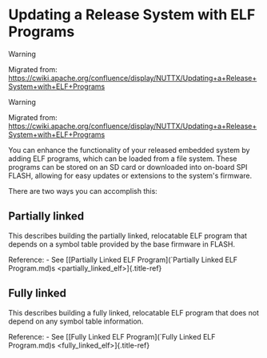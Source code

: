 Updating a Release System with ELF Programs
===========================================

Warning

Migrated from:
<https://cwiki.apache.org/confluence/display/NUTTX/Updating+a+Release+System+with+ELF+Programs>

Warning

Migrated from:
<https://cwiki.apache.org/confluence/display/NUTTX/Updating+a+Release+System+with+ELF+Programs>

You can enhance the functionality of your released embedded system by
adding ELF programs, which can be loaded from a file system. These
programs can be stored on an SD card or downloaded into on-board SPI
FLASH, allowing for easy updates or extensions to the system\'s
firmware.

There are two ways you can accomplish this:

Partially linked
----------------

This describes building the partially linked, relocatable ELF program
that depends on a symbol table provided by the base firmware in FLASH.

Reference: - See \[[Partially Linked ELF Program\](\`Partially Linked
ELF Program.md)s \<partially\_linked\_elf\>]{.title-ref}

Fully linked
------------

This describes building a fully linked, relocatable ELF program that
does not depend on any symbol table information.

Reference: - See \[[Fully Linked ELF Program\](\`Fully Linked ELF
Program.md)s \<fully\_linked\_elf\>]{.title-ref}
